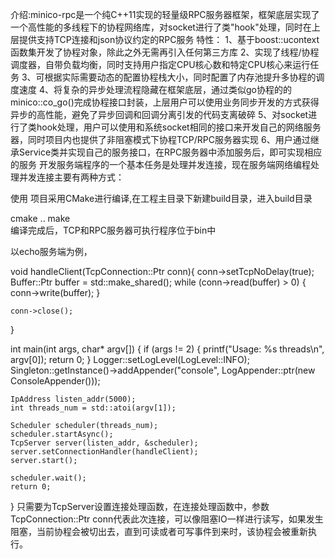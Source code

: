 介绍:minico-rpc是一个纯C++11实现的轻量级RPC服务器框架，框架底层实现了一个高性能的多线程下的协程网络库，对socket进行了类"hook"处理，同时在上层提供支持TCP连接和json协议约定的RPC服务
特性：
1、基于boost::ucontext函数集开发了协程对象，除此之外无需再引入任何第三方库
2、实现了线程/协程调度器，自带负载均衡，同时支持用户指定CPU核心数和特定CPU核心来运行任务
3、可根据实际需要动态的配置协程栈大小，同时配置了内存池提升多协程的调度速度
4、将复杂的异步处理流程隐藏在框架底层，通过类似go协程的的minico::co_go()完成协程接口封装，上层用户可以使用业务同步开发的方式获得异步的高性能，避免了异步回调和回调分离引发的代码支离破碎
5、对socket进行了类hook处理，用户可以使用和系统socket相同的接口来开发自己的网络服务器，同时项目内也提供了非阻塞模式下协程TCP/RPC服务器实现
6、用户通过继承Service类并实现自己的服务接口，在RPC服务器中添加服务后，即可实现相应的服务
开发服务端程序的一个基本任务是处理并发连接，现在服务端网络编程处理并发连接主要有两种方式：

使用
项目采用CMake进行编译,在工程主目录下新建build目录，进入build目录

cmake ..
make  
编译完成后，TCP和RPC服务器可执行程序位于bin中

以echo服务端为例，

void handleClient(TcpConnection::Ptr conn){
	conn->setTcpNoDelay(true);
	Buffer::Ptr buffer = std::make_shared<Buffer>();
	while (conn->read(buffer) > 0) {
		conn->write(buffer);
	}

	conn->close();
}


int main(int args, char* argv[]) {
	if (args != 2) {
		printf("Usage: %s threads\n", argv[0]);
		return 0;
	}
	Logger::setLogLevel(LogLevel::INFO);
	Singleton<Logger>::getInstance()->addAppender("console", LogAppender::ptr(new ConsoleAppender()));

	IpAddress listen_addr(5000);
	int threads_num = std::atoi(argv[1]);

	Scheduler scheduler(threads_num);
	scheduler.startAsync();
	TcpServer server(listen_addr, &scheduler);
	server.setConnectionHandler(handleClient);
	server.start();

	scheduler.wait();
	return 0;
}
只需要为TcpServer设置连接处理函数，在连接处理函数中，参数TcpConnection::Ptr conn代表此次连接，可以像阻塞IO一样进行读写，如果发生阻塞，当前协程会被切出去，直到可读或者可写事件到来时，该协程会被重新执行。
